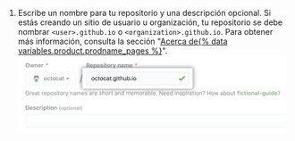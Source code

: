 1. Escribe un nombre para tu repositorio y una descripción opcional. Si estás creando un sitio de usuario u organización, tu repositorio se debe nombrar `<user>.github.io` o `<organization>.github.io`. Para obtener más información, consulta la sección "[Acerca de{% data variables.product.prodname_pages %}](/articles/about-github-pages#types-of-github-pages-sites)". ![Crear un campo de repositorio](/assets/images/help/pages/create-repository-name-pages.png)
